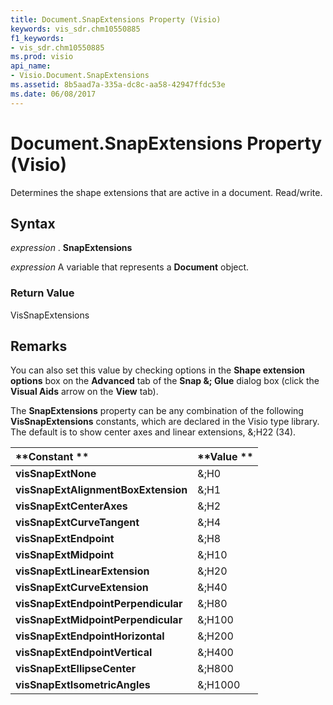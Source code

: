 ```yaml
---
title: Document.SnapExtensions Property (Visio)
keywords: vis_sdr.chm10550885
f1_keywords:
- vis_sdr.chm10550885
ms.prod: visio
api_name:
- Visio.Document.SnapExtensions
ms.assetid: 8b5aad7a-335a-dc8c-aa58-42947ffdc53e
ms.date: 06/08/2017
---
```



# Document.SnapExtensions Property (Visio)

Determines the shape extensions that are active in a document. Read/write.


## Syntax

 _expression_ . **SnapExtensions**

 _expression_ A variable that represents a **Document** object.


### Return Value

VisSnapExtensions


## Remarks

You can also set this value by checking options in the **Shape extension options** box on the **Advanced** tab of the **Snap &; Glue** dialog box (click the **Visual Aids** arrow on the **View** tab).

The **SnapExtensions** property can be any combination of the following **VisSnapExtensions** constants, which are declared in the Visio type library. The default is to show center axes and linear extensions, &;H22 (34).



|**Constant **|**Value **|
|:-----|:-----|
| **visSnapExtNone**|&;H0|
| **visSnapExtAlignmentBoxExtension**|&;H1|
| **visSnapExtCenterAxes**|&;H2|
| **visSnapExtCurveTangent**|&;H4|
| **visSnapExtEndpoint**|&;H8|
| **visSnapExtMidpoint**|&;H10|
| **visSnapExtLinearExtension**|&;H20|
| **visSnapExtCurveExtension**|&;H40|
| **visSnapExtEndpointPerpendicular**|&;H80|
| **visSnapExtMidpointPerpendicular**|&;H100|
| **visSnapExtEndpointHorizontal**|&;H200|
| **visSnapExtEndpointVertical**|&;H400|
| **visSnapExtEllipseCenter**|&;H800|
| **visSnapExtIsometricAngles**|&;H1000|

